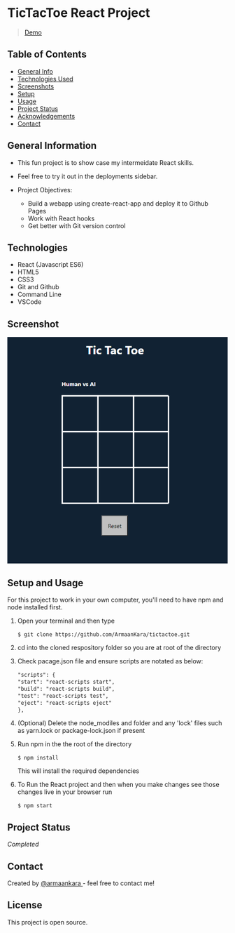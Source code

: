 # TicTacToe React Project
> <a href="https://armaankara.github.io/tictactoe/">Demo</a>
## Table of Contents
* [General Info](#general-information)
* [Technologies Used](#technologies-used)
* [Screenshots](#screenshots)
* [Setup](#setup)
* [Usage](#usage)
* [Project Status](#project-status)
* [Acknowledgements](#acknowledgements)
* [Contact](#contact)
<!-- * [License](#license) -->
## General Information
- This fun project is to show case my intermeidate React skills. 

- Feel free to try it out in the deployments sidebar.

- Project Objectives:
  - Build a webapp using create-react-app and deploy it to Github Pages
  - Work with React hooks
  - Get better with Git version control
## Technologies
- React (Javascript ES6)
- HTML5
- CSS3
- Git and Github
- Command Line
- VSCode

## Screenshot
![Excursion webpage finished product](tictactoeSC.png)


## Setup and Usage

For this project to work in your own computer, you'll need to have npm and node installed first.

1. Open your terminal and then type
    ```
    $ git clone https://github.com/ArmaanKara/tictactoe.git
    ```
2. cd into the cloned respository folder so you are at root of the directory

3. Check pacage.json file and ensure scripts are notated as below:
    ```
    "scripts": {
    "start": "react-scripts start",
    "build": "react-scripts build",
    "test": "react-scripts test",
    "eject": "react-scripts eject"
    },
    ```
4. (Optional) Delete the node_modiles and folder and any 'lock' files such as yarn.lock or package-lock.json if present

5. Run npm in the the root of the directory
     ```
    $ npm install
    ```
    This will install the required dependencies


6. To Run the React project and then when you make changes see those changes live in your browser run

    ``` 
    $ npm start
    ```


## Project Status
_Completed_


## Contact
Created by <a href="armaankara">@armaankara </a> - feel free to contact me!

## License
This project is open source.

